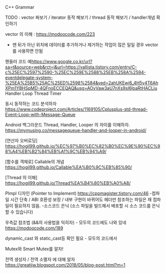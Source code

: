 
C++ Grammar

TODO : vector 짜보기 / iterator 동작 해보기 / thread 동작 해보기 / handler개념 확인하기 

vector 의 이해 : <https://modoocode.com/223>
  - 맨 뒤가 아닌 위치에 데이터를 추가하거나 제거하는 작업이 많은 일일 경우 vector 를 사용하면 안됨

핸들러 코드 예<https://www.google.co.kr/url?sa=t&source=web&rct=j&url=https://vallista.tistory.com/entry/C-c%25EC%2597%2590-%25EC%259E%2588%25EB%258A%2594-eventdelegate-system-%25EA%25B5%25AC%25ED%2598%2584&ved=2ahUKEwj6_4H5y4T6AhXPm1YBHSpMD-4QFnoECCEQAQ&usg=AOvVaw3aU7nXs9sI6lpaRtHACLiu>
Handler Loop Thread Timer 

동시 동작하는 코드 분석하자 <https://www.codeproject.com/Articles/1169105/Cplusplus-std-thread-Event-Loop-with-Message-Queue>

Android 백그라운드 Thread, Handler, Looper 의 차이를 이해하자.
<https://mymusing.co/messagequeue-handler-and-looper-in-android/>

[연산자 오버로딩] <https://hogil99.github.io/%EC%97%B0%EC%82%B0%EC%9E%90%EC%98%A4%EB%B2%84%EB%A1%9C%EB%94%A9/>


[함수를 객체로] Callable의 개념
    <https://hogil99.github.io/Callable%EA%B0%9C%EB%85%90/>

[Thread 의 이해] <https://hogil99.github.io/Thread%EA%B4%80%EB%A0%A8/>

PImpl 디자인 (Pointer to Implement) <https://cppmagister.tistory.com/46>
    -컴파일 시간 단축 / ABI 호환성 보장 / 내부 구현이 바뀌어도 헤더만 참조하는 파일은 재 컴파일이 필요하지 않음.
    -소스코드 은닉 (소스 파일을 빌드해서 배포할 시 소스 코드를 은닉할 수 있습니다)

우측값 참조법 (&&의 사용법을 익히자) - 모두의 코드에도 나와 있네 <https://modoocode.com/189>

dynamic_cast 와 static_cast등 확인 필요 - 모두의 코드에서

Mutex와 Smart Mutex를 알자!

전역 생성자 / 전역 소멸자 에 대해 알자 <https://greatijw.blogspot.com/2018/05/blog-post.html?m=1>
